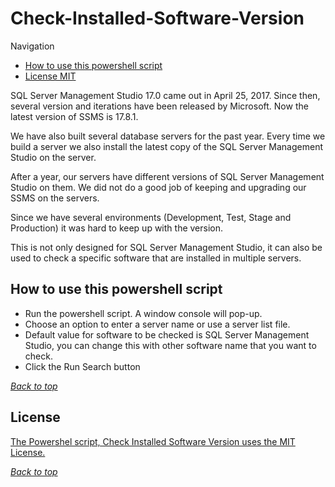 # Check-Installed-Software-Version
<a name="header1"></a>

Navigation
- [How to use this powershell script](#how-to-use)
- [License MIT](#license)
 
 
SQL Server Management Studio 17.0 came out in April 25, 2017. Since then, several version and iterations have been released by Microsoft. Now the latest version of SSMS is 17.8.1.

We have also built several database servers for the past year. Every time we build a server we also install the latest copy of the SQL Server Management Studio on the server.

After a year, our servers have different versions of SQL Server Management Studio on them. We did not do a good job of keeping and upgrading our SSMS on the servers.

Since we have several environments (Development, Test, Stage and Production) it was hard to keep up with the version.

This is not only designed for SQL Server Management Studio, it can also be used to check a specific software that are installed in multiple servers. 

## How to use this powershell script

* Run the powershell script. A window console will pop-up.
* Choose an option to enter a server name or use a server list file.
* Default value for software to be checked is SQL Server Management Studio, you can change this with other software name that you want to check.
* Click the Run Search button

[*Back to top*](#header1)

## License

[The Powershel script, Check Installed Software Version uses the MIT License.](LICENSE.md)

[*Back to top*](#header1)

